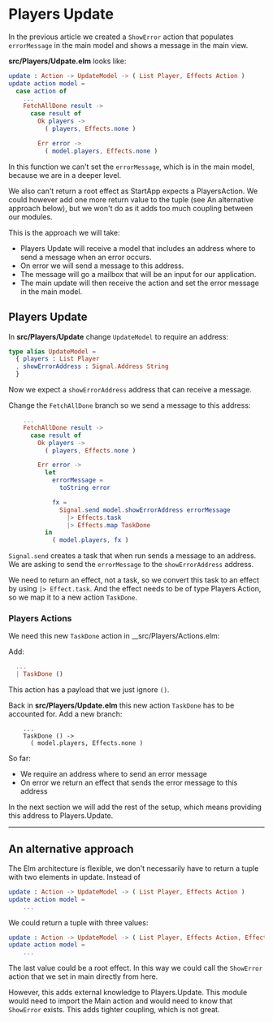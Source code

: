 # Players Update

In the previous article we created a `ShowError` action that populates `errorMessage` in the main model and shows a message in the main view.

__src/Players/Udpate.elm__ looks like:

```elm
update : Action -> UpdateModel -> ( List Player, Effects Action )
update action model =
  case action of
    ...
    FetchAllDone result ->
      case result of
        Ok players ->
          ( players, Effects.none )

        Err error ->
          ( model.players, Effects.none )
```

In this function we can't set the `errorMessage`, which is in the main model, because we are in a deeper level.

We also can't return a root effect as StartApp expects a PlayersAction. We could however add one more return value to the tuple (see An alternative approach below), but we won't do as it adds too much coupling between our modules.

This is the approach we will take:

- Players Update will receive a model that includes an address where to send a message when an error occurs.
- On error we will send a message to this address.
- The message will go a mailbox that will be an input for our application.
- The main update will then receive the action and set the error message in the main model.


## Players Update

In __src/Players/Update__ change `UpdateModel` to require an address:

```elm
type alias UpdateModel =
  { players : List Player
  , showErrorAddress : Signal.Address String
  }
```

Now we expect a `showErrorAddress` address that can receive a message.

Change the `FetchAllDone` branch so we send a message to this address:

```elm
    ...
    FetchAllDone result ->
      case result of
        Ok players ->
          ( players, Effects.none )

        Err error ->
          let
            errorMessage =
              toString error

            fx =
              Signal.send model.showErrorAddress errorMessage
                |> Effects.task
                |> Effects.map TaskDone
          in
            ( model.players, fx )
```

`Signal.send` creates a task that when run sends a message to an address. We are asking to send the `errorMessage` to the `showErrorAddress` address. 

We need to return an effect, not a task, so we convert this task to an effect by using `|> Effect.task`. And the effect needs to be of type Players Action, so we map it to a new action `TaskDone`.

### Players Actions

We need this new `TaskDone` action in __src/Players/Actions.elm:

Add:

```elm
  ...
  | TaskDone ()
```

This action has a payload that we just ignore `()`. 

Back in __src/Players/Update.elm__ this new action `TaskDone` has to be accounted for. Add a new branch:

```
    ...
    TaskDone () ->
      ( model.players, Effects.none )
```

So far:

- We require an address where to send an error message
- On error we return an effect that sends the error message to this address

In the next section we will add the rest of the setup, which means providing this address to Players.Update.

---

## An alternative approach

The Elm architecture is flexible, we don't necessarily have to return a tuple with two elements in update. Instead of 

```elm
update : Action -> UpdateModel -> ( List Player, Effects Action )
update action model =
    ...
```

We could return a tuple with three values:

```elm
update : Action -> UpdateModel -> ( List Player, Effects Action, Effects MainAction )
update action model =
    ...
```

The last value could be a root effect. In this way we could call the `ShowError` action that we set in main directly from here. 

However, this adds external knowledge to Players.Update. This module would need to import the Main action and would need to know that `ShowError` exists. This adds tighter coupling, which is not great.

